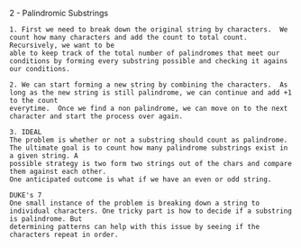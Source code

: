 2 - Palindromic Substrings

    1. First we need to break down the original string by characters.  We count how many characters and add the count to total count. Recursively, we want to be
    able to keep track of the total number of palindromes that meet our conditions by forming every substring possible and checking it agains our conditions.

    2. We can start forming a new string by combining the characters.  As long as the new string is still palindrome, we can continue and add +1 to the count
    everytime.  Once we find a non palindrome, we can move on to the next character and start the process over again.

    3. IDEAL
    The problem is whether or not a substring should count as palindrome. The ultimate goal is to count how many palindrome substrings exist in a given string. A
    possible strategy is two form two strings out of the chars and compare them against each other.
    One anticipated outcome is what if we have an even or odd string.

    DUKE's 7
    One small instance of the problem is breaking down a string to individual characters. One tricky part is how to decide if a substring is palindrome. But
    determining patterns can help with this issue by seeing if the characters repeat in order. 
